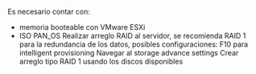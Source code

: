 Es necesario contar con:
- memoria booteable con VMware ESXi
- ISO PAN_OS
Realizar arreglo RAID al servidor, se recomienda RAID 1 para la redundancia de los datos, posibles configuraciones:
F10 para intelligent provisioning
Navegar al storage advance settings
Crear arreglo tipo RAID 1 usando los discos disponibles
